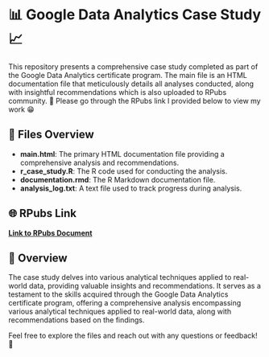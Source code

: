 
# 📊 Google Data Analytics Case Study 📈

This repository presents a comprehensive case study completed as part of the Google Data Analytics certificate program. The main file is an HTML documentation file that meticulously details all analyses conducted, along with insightful recommendations which is also uploaded to RPubs community. 🚀 Please go through the RPubs link I provided below to view my work 😁

## 📁 Files Overview

- **main.html**: The primary HTML documentation file providing a comprehensive analysis and recommendations.
- **r_case_study.R**: The R code used for conducting the analysis.
- **documentation.rmd**: The R Markdown documentation file.
- **analysis_log.txt**: A text file used to track progress during analysis.

## 🌐 RPubs Link

[**Link to RPubs Document**](https://rpubs.com/sai_singireddy/1154129)

## 📝 Overview

The case study delves into various analytical techniques applied to real-world data, providing valuable insights and recommendations. It serves as a testament to the skills acquired through the Google Data Analytics certificate program, offering a comprehensive analysis encompassing various analytical techniques applied to real-world data, along with recommendations based on the findings.


Feel free to explore the files and reach out with any questions or feedback! 📩

